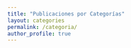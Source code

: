 ```yaml
---
title: "Publicaciones por Categorías"
layout: categories
permalink: /categoria/
author_profile: true
---
```


